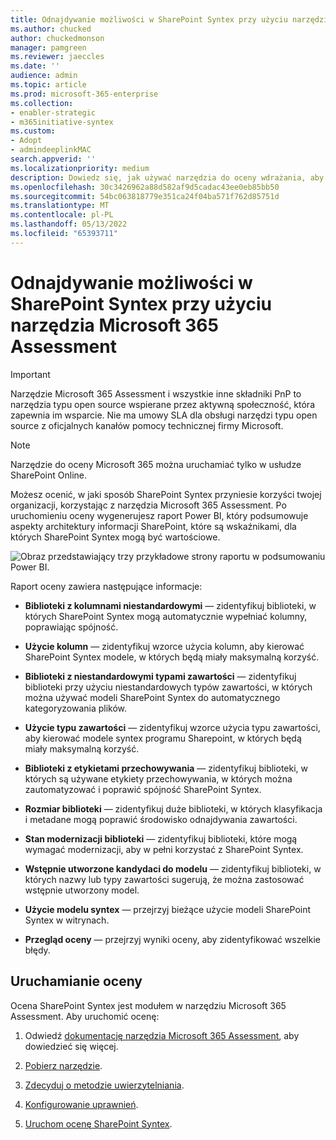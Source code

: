 ```yaml
---
title: Odnajdywanie możliwości w SharePoint Syntex przy użyciu narzędzia Microsoft 365 Assessment
ms.author: chucked
author: chuckedmonson
manager: pamgreen
ms.reviewer: jaeccles
ms.date: ''
audience: admin
ms.topic: article
ms.prod: microsoft-365-enterprise
ms.collection:
- enabler-strategic
- m365initiative-syntex
ms.custom:
- Adopt
- admindeeplinkMAC
search.appverid: ''
ms.localizationpriority: medium
description: Dowiedz się, jak używać narzędzia do oceny wdrażania, aby zobaczyć, jak twoja organizacja może korzystać z SharePoint Syntex.
ms.openlocfilehash: 30c3426962a88d582af9d5cadac43ee0eb85bb50
ms.sourcegitcommit: 54bc063818779e351ca24f04ba571f762d85751d
ms.translationtype: MT
ms.contentlocale: pl-PL
ms.lasthandoff: 05/13/2022
ms.locfileid: "65393711"
---
```

# <a name="discover-opportunities-in-sharepoint-syntex-by-using-the-microsoft-365-assessment-tool"></a>Odnajdywanie możliwości w SharePoint Syntex przy użyciu narzędzia Microsoft 365 Assessment

> [!IMPORTANT]
> Narzędzie Microsoft 365 Assessment i wszystkie inne składniki PnP to narzędzia typu open source wspierane przez aktywną społeczność, która zapewnia im wsparcie. Nie ma umowy SLA dla obsługi narzędzi typu open source z oficjalnych kanałów pomocy technicznej firmy Microsoft. 

> [!NOTE]
> Narzędzie do oceny Microsoft 365 można uruchamiać tylko w usłudze SharePoint Online. 

Możesz ocenić, w jaki sposób SharePoint Syntex przyniesie korzyści twojej organizacji, korzystając z narzędzia Microsoft 365 Assessment. Po uruchomieniu oceny wygenerujesz raport Power BI, który podsumowuje aspekty architektury informacji SharePoint, które są wskaźnikami, dla których SharePoint Syntex mogą być wartościowe.

![Obraz przedstawiający trzy przykładowe strony raportu w podsumowaniu Power BI.](../media/content-understanding/assessment-tool-reports.png)

Raport oceny zawiera następujące informacje: 

- **Biblioteki z kolumnami niestandardowymi** — zidentyfikuj biblioteki, w których SharePoint Syntex mogą automatycznie wypełniać kolumny, poprawiając spójność. 

- **Użycie kolumn** — zidentyfikuj wzorce użycia kolumn, aby kierować SharePoint Syntex modele, w których będą miały maksymalną korzyść. 

- **Biblioteki z niestandardowymi typami zawartości** — zidentyfikuj biblioteki przy użyciu niestandardowych typów zawartości, w których można używać modeli SharePoint Syntex do automatycznego kategoryzowania plików. 

- **Użycie typu zawartości** — zidentyfikuj wzorce użycia typu zawartości, aby kierować modele syntex programu Sharepoint, w których będą miały maksymalną korzyść. 

- **Biblioteki z etykietami przechowywania** — zidentyfikuj biblioteki, w których są używane etykiety przechowywania, w których można zautomatyzować i poprawić spójność SharePoint Syntex. 

- **Rozmiar biblioteki** — zidentyfikuj duże biblioteki, w których klasyfikacja i metadane mogą poprawić środowisko odnajdywania zawartości. 

- **Stan modernizacji biblioteki** — zidentyfikuj biblioteki, które mogą wymagać modernizacji, aby w pełni korzystać z SharePoint Syntex. 

- **Wstępnie utworzone kandydaci do modelu** — zidentyfikuj biblioteki, w których nazwy lub typy zawartości sugerują, że można zastosować wstępnie utworzony model. 

- **Użycie modelu syntex** — przejrzyj bieżące użycie modeli SharePoint Syntex w witrynach. 

- **Przegląd oceny** — przejrzyj wyniki oceny, aby zidentyfikować wszelkie błędy. 

## <a name="run-the-assessment"></a>Uruchamianie oceny

Ocena SharePoint Syntex jest modułem w narzędziu Microsoft 365 Assessment. Aby uruchomić ocenę: 

1. Odwiedź [dokumentację narzędzia Microsoft 365 Assessment](https://pnp.github.io/pnpassessment/index.html), aby dowiedzieć się więcej.

2. [Pobierz narzędzie](https://pnp.github.io/pnpassessment/using-the-assessment-tool/download.html). 

3. [Zdecyduj o metodzie uwierzytelniania](https://pnp.github.io/pnpassessment/using-the-assessment-tool/setupauth.html).

4. [Konfigurowanie uprawnień](https://pnp.github.io/pnpassessment/sharepoint-syntex/requirements.html). 

5. [Uruchom ocenę SharePoint Syntex](https://pnp.github.io/pnpassessment/sharepoint-syntex/assess.html). 

